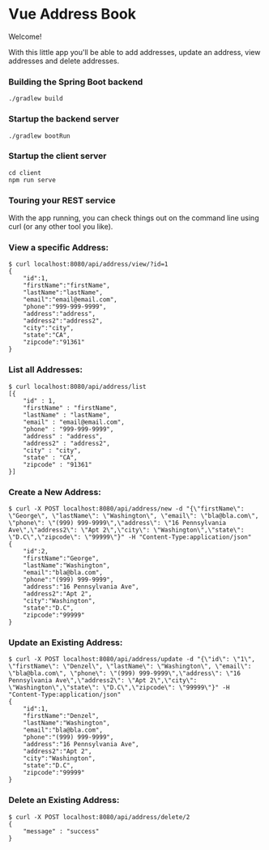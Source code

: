 # Vue Address Book

Welcome!

With this little app you'll be able to add addresses, update an address, view addresses and delete addresses.

### Building the Spring Boot backend
```
./gradlew build
```

### Startup the backend server
```
./gradlew bootRun
```

### Startup the client server
```
cd client
npm run serve
```

### Touring your REST service

With the app running, you can check things out on the command line using curl (or any other tool you like).

### View a specific Address:
    $ curl localhost:8080/api/address/view/?id=1
    {
        "id":1,
        "firstName":"firstName",
        "lastName":"lastName",
        "email":"email@email.com",
        "phone":"999-999-9999",
        "address":"address",
        "address2":"address2",
        "city":"city",
        "state":"CA",
        "zipcode":"91361"
    }

### List all Addresses:
    $ curl localhost:8080/api/address/list
    [{
        "id" : 1,
        "firstName" : "firstName",
        "lastName" : "lastName",
        "email" : "email@email.com",
        "phone" : "999-999-9999",
        "address" : "address",
        "address2" : "address2",
        "city" : "city",
        "state" : "CA",
        "zipcode" : "91361"
    }]

### Create a New Address:
    $ curl -X POST localhost:8080/api/address/new -d "{\"firstName\": \"George\", \"lastName\": \"Washington\", \"email\": \"bla@bla.com\", \"phone\": \"(999) 999-9999\",\"address\": \"16 Pennsylvania Ave\",\"address2\": \"Apt 2\",\"city\": \"Washington\",\"state\": \"D.C\",\"zipcode\": \"99999\"}" -H "Content-Type:application/json"
    {
        "id":2,
        "firstName":"George",
        "lastName":"Washington",
        "email":"bla@bla.com",
        "phone":"(999) 999-9999",
        "address":"16 Pennsylvania Ave",
        "address2":"Apt 2",
        "city":"Washington",
        "state":"D.C",
        "zipcode":"99999"
    }

### Update an Existing Address:
    $ curl -X POST localhost:8080/api/address/update -d "{\"id\": \"1\", \"firstName\": \"Denzel\", \"lastName\": \"Washington\", \"email\": \"bla@bla.com\", \"phone\": \"(999) 999-9999\",\"address\": \"16 Pennsylvania Ave\",\"address2\": \"Apt 2\",\"city\": \"Washington\",\"state\": \"D.C\",\"zipcode\": \"99999\"}" -H "Content-Type:application/json"
    {
        "id":1,
        "firstName":"Denzel",
        "lastName":"Washington",
        "email":"bla@bla.com",
        "phone":"(999) 999-9999",
        "address":"16 Pennsylvania Ave",
        "address2":"Apt 2",
        "city":"Washington",
        "state":"D.C",
        "zipcode":"99999"
    }

### Delete an Existing Address:
    $ curl -X POST localhost:8080/api/address/delete/2
    { 
        "message" : "success"
    }
